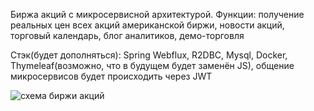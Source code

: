 Биржа акций с микросервисной архитектурой.
Функции: получение реальных цен всех акций американской биржи, новости акций, торговый календарь, блог аналитиков, демо-торговля

Стэк(будет дополняться): Spring Webflux, R2DBC, Mysql, Docker, Thymeleaf(возможно, что в будущем будет заменён JS), общение микросервисов будет происходить через JWT

![схема биржи акций](https://github.com/user-attachments/assets/a86a4322-4903-4663-8fbd-ff422c131259)
